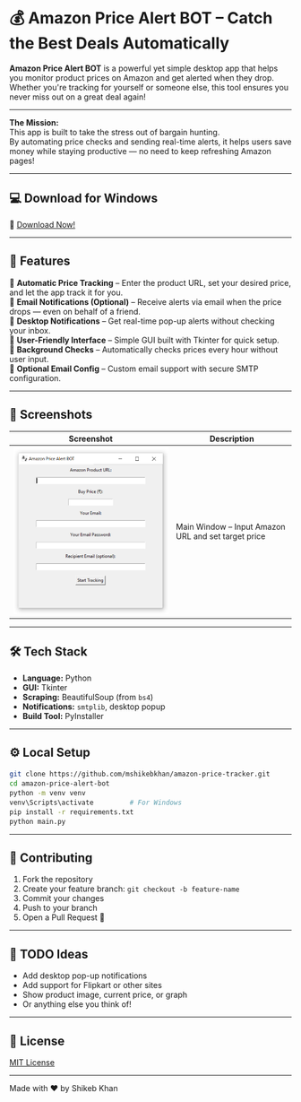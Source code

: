 # 💰 Amazon Price Alert BOT – Catch the Best Deals Automatically

**Amazon Price Alert BOT** is a powerful yet simple desktop app that helps you monitor product prices on Amazon and get alerted when they drop.  
Whether you're tracking for yourself or someone else, this tool ensures you never miss out on a great deal again!

---

**The Mission:**  
This app is built to take the stress out of bargain hunting.  
By automating price checks and sending real-time alerts, it helps users save money while staying productive — no need to keep refreshing Amazon pages!

---

## 💻 Download for Windows

🔗 [Download Now!](https://github.com/mshikebkhan/amazon-price-alert-bot/releases/download/v1.0.0/AmazonPriceAlertBOTSetup.exe)

---

## 🚀 Features

💸 **Automatic Price Tracking** – Enter the product URL, set your desired price, and let the app track it for you.  
📩 **Email Notifications (Optional)** – Receive alerts via email when the price drops — even on behalf of a friend.  
🔔 **Desktop Notifications** – Get real-time pop-up alerts without checking your inbox.  
🧠 **User-Friendly Interface** – Simple GUI built with Tkinter for quick setup.  
🔄 **Background Checks** – Automatically checks prices every hour without user input.  
🔐 **Optional Email Config** – Custom email support with secure SMTP configuration.

---

## 📸 Screenshots

| Screenshot | Description |
|------------|-------------|
| ![Main](screenshots/main_window.PNG) | Main Window – Input Amazon URL and set target price |

---

## 🛠 Tech Stack

- **Language:** Python  
- **GUI:** Tkinter  
- **Scraping:** BeautifulSoup (from `bs4`)  
- **Notifications:** `smtplib`, desktop popup  
- **Build Tool:** PyInstaller

---

## ⚙️ Local Setup

```bash
git clone https://github.com/mshikebkhan/amazon-price-tracker.git
cd amazon-price-alert-bot
python -m venv venv
venv\Scripts\activate         # For Windows
pip install -r requirements.txt
python main.py
```
---

## 👥 Contributing

1. Fork the repository
2. Create your feature branch: `git checkout -b feature-name`
3. Commit your changes
4. Push to your branch
5. Open a Pull Request 🚀

---

## 📌 TODO Ideas

- Add desktop pop-up notifications
- Add support for Flipkart or other sites
- Show product image, current price, or graph
- Or anything else you think of!

---

## 📄 License

[MIT License](LICENSE)

---

Made with ❤️ by Shikeb Khan
